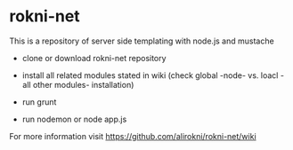 rokni-net
=========

This is a repository of server side templating with node.js and mustache

 * clone or download rokni-net repository 

 * install all related modules stated in wiki (check global -node- vs. loacl -all other modules- installation)

 * run grunt

 * run nodemon or node app.js

For more information visit https://github.com/alirokni/rokni-net/wiki
